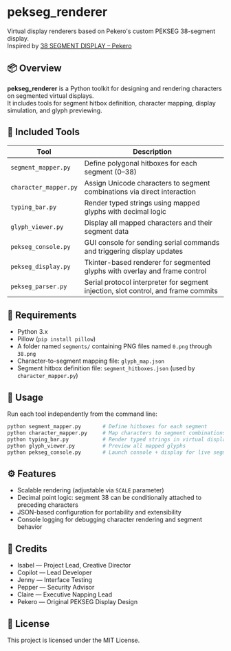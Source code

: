 # pekseg_renderer

Virtual display renderers based on Pekero's custom PEKSEG 38-segment display.  
Inspired by [38 SEGMENT DISPLAY – Pekero](https://www.youtube.com/watch?v=Th-u84OkpeQ)
## 📦 Overview

**pekseg_renderer** is a Python toolkit for designing and rendering characters on segmented virtual displays.  
It includes tools for segment hitbox definition, character mapping, display simulation, and glyph previewing.
## 🧰 Included Tools

| Tool                | Description                                                                 |
|---------------------|-----------------------------------------------------------------------------|
| `segment_mapper.py` | Define polygonal hitboxes for each segment (0–38)                           |
| `character_mapper.py` | Assign Unicode characters to segment combinations via direct interaction |
| `typing_bar.py`     | Render typed strings using mapped glyphs with decimal logic                |
| `glyph_viewer.py`   | Display all mapped characters and their segment data                        |
| `pekseg_console.py` | GUI console for sending serial commands and triggering display updates |
| `pekseg_display.py` | Tkinter-based renderer for segmented glyphs with overlay and frame control |
| `pekseg_parser.py` | Serial protocol interpreter for segment injection, slot control, and frame commits |
## 🔧 Requirements

- Python 3.x  
- Pillow (`pip install pillow`)  
- A folder named `segments/` containing PNG files named `0.png` through `38.png`  
- Character-to-segment mapping file: `glyph_map.json`  
- Segment hitbox definition file: `segment_hitboxes.json` (used by `character_mapper.py`)
## 🚀 Usage

Run each tool independently from the command line:

```bash
python segment_mapper.py       # Define hitboxes for each segment
python character_mapper.py     # Map characters to segment combinations
python typing_bar.py           # Render typed strings in virtual display
python glyph_viewer.py         # Preview all mapped glyphs
python pekseg_console.py       # Launch console + display for live segment injection
```
## ⚙️ Features

- Scalable rendering (adjustable via `SCALE` parameter)
- Decimal point logic: segment 38 can be conditionally attached to preceding characters
- JSON-based configuration for portability and extensibility
- Console logging for debugging character rendering and segment behavior
## 👥 Credits

- Isabel — Project Lead, Creative Director 
- Copilot — Lead Developer
- Jenny — Interface Testing  
- Pepper — Security Advisor
- Claire — Executive Napping Lead
- Pekero — Original PEKSEG Display Design
## 📄 License

This project is licensed under the MIT License.

